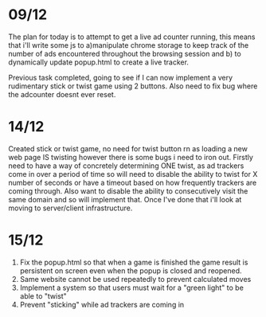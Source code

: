 # 09/12
The plan for today is to attempt to get a live ad counter running, this means that i'll write some js to a)manipulate chrome storage to keep track of the number of ads encountered throughout the browsing session and b) to dynamically update popup.html to create a live tracker.

Previous task completed, going to see if I can now implement a very rudimentary stick or twist game using 2 buttons. Also need to fix bug where the adcounter doesnt ever reset.

# 14/12
Created stick or twist game, no need for twist button rn as loading a new web page IS twisting however there is some bugs i need to iron out. Firstly need to have a way of concretely determining ONE twist, as ad trackers come in over a period of time so will need to disable the ability to twist for X number of seconds or have a timeout based on how frequently trackers are coming through. Also want to disable the ability to consecutively visit the same domain and so will implement that. Once I've done that i'll look at moving to server/client infrastructure.

# 15/12

1. Fix the popup.html so that when a game is finished the game result is persistent on screen even when the popup is closed and reopened.
2. Same website cannot be used repeatedly to prevent calculated moves
3. Implement a system so that users must wait for a "green light" to be able to "twist"
4. Prevent "sticking" while ad trackers are coming in